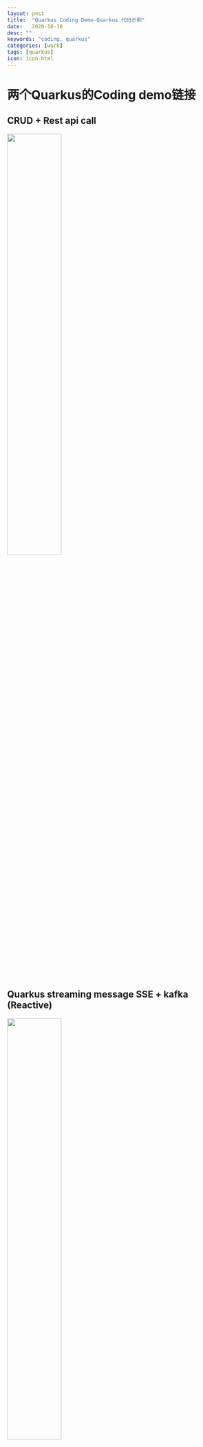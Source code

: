 ```yaml
---
layout: post
title:  "Quarkus Coding Demo-Quarkus 代码示例"
date:   2020-10-18
desc: ""
keywords: "coding, quarkus"
categories: [work]
tags: [quarkus]
icon: icon-html
---
```

# 两个Quarkus的Coding demo链接
## CRUD + Rest api call
[<img src="{{ site.img_path }}/blog/quarkus-demo/quarkus-crud-restcall.gif" width="50%"/>](https://www.youtube.com/watch?v=-X2kCoWaAfE)

<a href="https://www.youtube.com/watch?v=-X2kCoWaAfE" ></a>


## Quarkus streaming message SSE  + kafka (Reactive)
[<img src="{{ site.img_path }}/blog/quarkus-demo/quarkus-reactive-demo.gif" width="50%"/>](https://www.youtube.com/watch?v=o-EzDVqSfQ8)

(这是疫情期间，随手打的Demo， 代码忘记上传github，所以已经丢失)
